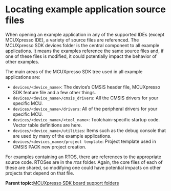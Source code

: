# Locating example application source files

When opening an example application in any of the supported IDEs \(except MCUXpresso IDE\), a variety of source files are referenced. The MCUXpresso SDK devices folder is the central component to all example applications. It means the examples reference the same source files and, if one of these files is modified, it could potentially impact the behavior of other examples.

The main areas of the MCUXpresso SDK tree used in all example applications are:

-   `devices/<device_name>`: The device’s CMSIS header file, MCUXpresso SDK feature file and a few other things.
-   `devices/<device_name>/cmsis_drivers`: All the CMSIS drivers for your specific MCU.
-   `devices/<device_name>/drivers`: All of the peripheral drivers for your specific MCU.
-   `devices/<device_name>/<tool_name>`: Toolchain-specific startup code. Vector table definitions are here.
-   `devices/<device_name>/utilities`: Items such as the debug console that are used by many of the example applications.
-   `devices/<devices_name>/project template`: Project template used in CMSIS PACK new project creation.

For examples containing an RTOS, there are references to the appropriate source code. RTOSes are in the *rtos* folder. Again, the core files of each of these are shared, so modifying one could have potential impacts on other projects that depend on that file.

**Parent topic:**[MCUXpresso SDK board support folders](../topics/mcuxpresso_sdk_board_support_folders.md)

